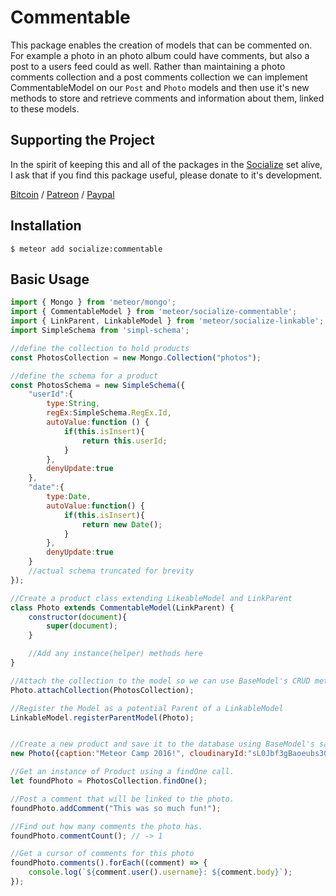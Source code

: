 # Commentable #

This package enables the creation of models that can be commented on. For example a photo in an photo album could have comments, but also a post to a users feed could as well. Rather than maintaining a photo comments collection and a post comments collection we can implement CommentableModel on our `Post` and `Photo` models and then use it's new methods to store and retrieve comments and information about them, linked to these models.

## Supporting the Project ##
In the spirit of keeping this and all of the packages in the [Socialize](https://atmospherejs.com/socialize) set alive, I ask that if you find this package useful, please donate to it's development.

[Bitcoin](https://www.coinbase.com/checkouts/4a52f56a76e565c552b6ecf118461287) / [Patreon](https://www.patreon.com/user?u=4866588) / [Paypal](https://www.paypal.me/copleykj)

## Installation ##

```shell
$ meteor add socialize:commentable
```

## Basic Usage ##

```javascript
import { Mongo } from 'meteor/mongo';
import { CommentableModel } from 'meteor/socialize-commentable';
import { LinkParent, LinkableModel } from 'meteor/socialize-linkable';
import SimpleSchema from 'simpl-schema';

//define the collection to hold products
const PhotosCollection = new Mongo.Collection("photos");

//define the schema for a product
const PhotosSchema = new SimpleSchema({
    "userId":{
        type:String,
        regEx:SimpleSchema.RegEx.Id,
        autoValue:function () {
            if(this.isInsert){
                return this.userId;
            }
        },
        denyUpdate:true
    },
    "date":{
        type:Date,
        autoValue:function() {
            if(this.isInsert){
                return new Date();
            }
        },
        denyUpdate:true
    }
    //actual schema truncated for brevity
});

//Create a product class extending LikeableModel and LinkParent
class Photo extends CommentableModel(LinkParent) {
    constructor(document){
        super(document);
    }

    //Add any instance(helper) methods here
}

//Attach the collection to the model so we can use BaseModel's CRUD methods
Photo.attachCollection(PhotosCollection);

//Register the Model as a potential Parent of a LinkableModel
LinkableModel.registerParentModel(Photo);


//Create a new product and save it to the database using BaseModel's save method.
new Photo({caption:"Meteor Camp 2016!", cloudinaryId:"sL0Jbf3gBaoeubs3G822WQqwp"}).save();

//Get an instance of Product using a findOne call.
let foundPhoto = PhotosCollection.findOne();

//Post a comment that will be linked to the photo.
foundPhoto.addComment("This was so much fun!");

//Find out how many comments the photo has.
foundPhoto.commentCount(); // -> 1

//Get a cursor of comments for this photo
foundPhoto.comments().forEach((comment) => {
    console.log(`${comment.user().username}: ${comment.body}`);
});
```
